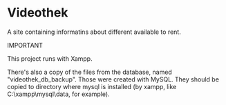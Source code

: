 # Videothek
A site containing informatins about different available to rent.

IMPORTANT 

This project runs with Xampp.

There's also a copy of the files from the database, named "videothek_db_backup". Those were created with MySQL. They should be copied to directory where mysql is installed (by xampp, like C:\xampp\mysql\data\, for example).
